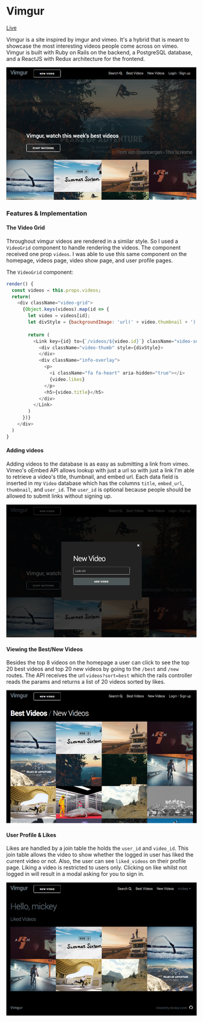 [homepage]: docs/images/homepage.png "Homepage"
[best_videos]: docs/images/best_videos.png "Best Videos"
[new_link]: docs/images/new_link.png "New Link"
[user_profile]: docs/images/user_profile.png "User Profile"

# Vimgur

[Live]("https://vimgur.herokuapp.com")

Vimgur is a site inspired by imgur and vimeo. It's a hybrid that is meant to showcase the most interesting videos people come across on vimeo. Vimgur is built with Ruby on Rails on the backend, a PostgreSQL database, and a ReactJS with Redux architecture for the frontend.

![alt text][homepage]

### Features & Implementation

#### The Video Grid

Throughout vimgur videos are rendered in a similar style. So I used a `VideoGrid` component to handle rendering the videos. The component received one prop `videos`. I was able to use this same component on the homepage, videos page, video show page, and user profile pages.

The `VideoGrid` component:

```javascript
render() {
  const videos = this.props.videos;
  return(
    <div className="video-grid">
      {Object.keys(videos).map(id => {
        let video = videos[id];
        let divStyle = {backgroundImage: 'url(' + video.thumbnail + ')'}

        return (
          <Link key={id} to={`/videos/${video.id}`} className="video-square">
            <div className="video-thumb" style={divStyle}>
            </div>
            <div className="info-overlay">
              <p>
                <i className="fa fa-heart" aria-hidden="true"></i>
                {video.likes}
              </p>
              <h5>{video.title}</h5>
            </div>
          </Link>
        )
      })}
    </div>
  )
}
```

#### Adding videos

Adding videos to the database is as easy as submitting a link from vimeo. Vimeo's oEmbed API allows lookup with just a url so with just a link I'm able to retrieve a video's title, thumbnail, and embed url. Each data field is inserted in my `Video` database which has the columns `title`, `embed_url`, `thumbnail`, and `user_id`. The `user_id` is optional because people should be allowed to submit links without signing up.

![alt text][new_link]

#### Viewing the Best/New Videos

Besides the top 8 videos on the homepage a user can click to see the top 20 best videos and top 20 new videos by going to the `/best` and `/new` routes. The API receives the url `videos?sort=best` which the rails controller reads the params and returns a list of 20 videos sorted by likes.

![alt text][best_videos]

#### User Profile & Likes

Likes are handled by a join table the holds the `user_id` and `video_id`. This join table allows the video to show whether the logged in user has liked the current video or not. Also, the user can see `liked_videos` on their profile page. Liking a video is restricted to users only. Clicking on like whilst not logged in will result in a modal asking for you to sign in.

![alt text][user_profile]
